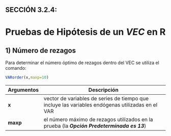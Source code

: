 ## SECCIÓN 3.2.4:
# Pruebas de Hipótesis de un $VEC$ en R
## 1) Número de rezagos
Para determinar el número óptimo de rezagos dentro del VEC se utiliza el comando:

``` r
VARorder(x,maxp=10)
```
| **Argumentos**     | **Descripción**                                                                                                     | 
|--------------------|---------------------------------------------------------------------------------------------------------------------|
| **x**              | vector de variables de series de tiempo que incluye las variables endógenas utilizadas en el VAR                    |
| **maxp**           | el número máximo de rezagos utilizados en la prueba (la **_Opción Predeterminada es 13_**)                          |
